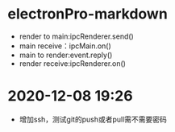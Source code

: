 # electronPro-markdown
 - render to main:ipcRenderer.send()
 - main receive：ipcMain.on()
 - main to render:event.reply()
 - render receive:ipcRenderer.on()
# 2020-12-08 19:26 
 - 增加ssh，测试git的push或者pull需不需要密码